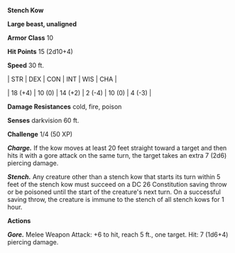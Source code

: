 **Stench Kow**

**Large beast, unaligned**

**Armor Class** 10

**Hit Points** 15 (2d10+4)

**Speed** 30 ft.

|   STR   |   DEX   |   CON   |   INT   |   WIS   |   CHA   |
  
| 18 (+4) | 10 (0) | 14 (+2) | 2 (-4) | 10 (0) | 4 (-3) |

**Damage Resistances** cold, fire, poison

**Senses** darkvision 60 ft.

**Challenge** 1/4 (50 XP)

***Charge.*** If the kow moves at least 20 feet straight toward a target and then hits it with a gore attack on the same turn, the target takes an extra 7 (2d6) piercing damage.

***Stench.*** Any creature other than a stench kow that starts its turn within 5 feet of the stench kow must succeed on a DC 26 Constitution saving throw or be poisoned until the start of the creature's next turn. On a successful saving throw, the creature is immune to the stench of all stench kows for 1 hour.

**Actions**

***Gore.*** Melee Weapon Attack: +6 to hit, reach 5 ft., one target. Hit: 7 (1d6+4) piercing damage.

